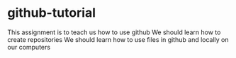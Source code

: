 # github-tutorial

This assignment is to teach us how to use github
We should learn how to create repositories
We should learn how to use files in github and locally on our computers
